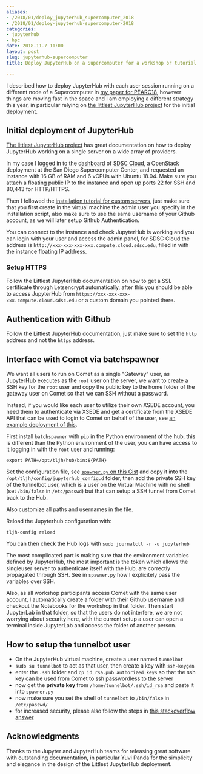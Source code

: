 ```yaml
---
aliases:
- /2018/01/deploy_jupyterhub_supercomputer_2018
- /2018/01/deploy-jupyterhub-supercomputer-2018
categories:
- jupyterhub
- hpc
date: 2018-11-7 11:00
layout: post
slug: jupyterhub-supercomputer
title: Deploy JupyterHub on a Supercomputer for a workshop or tutorial 2018 edition

---
```


I described how to deploy JupyterHub with each user session running on a different
node of a Supercomputer in [my paper for PEARC18](https://arxiv.org/abs/1805.04781),
however things are moving fast in the space and I am employing a different strategy
this year, in particular relying on [the littlest JupyterHub project](https://the-littlest-jupyterhub.readthedocs.io)
for the initial deployment.

## Initial deployment of JupyterHub

[The littlest JupyterHub project](https://the-littlest-jupyterhub.readthedocs.io) has great documentation
on how to deploy JupyterHub working on a single server on a wide array of providers.

In my case I logged in to the [dashboard](https://dashboard.cloud.sdsc.edu/) of [SDSC Cloud](http://www.sdsc.edu/services/ci/cloud.html), a OpenStack
deployment at the San Diego Supercomputer Center, and requested an instance with 16 GB of RAM and 6 vCPUs with Ubuntu 18.04. Make sure you attach a floating public IP to the instance and open up ports 22 for SSH and 80,443 for HTTP/HTTPS.

Then I followed the [installation tutorial for custom servers](https://the-littlest-jupyterhub.readthedocs.io/en/latest/install/custom-server.html), just make sure that you first create in the virtual machine the admin user you specify in the installation script, also
make sure to use the same username of your Github account, as we will later setup Github Authentication.

You can connect to the instance and check JupyterHub is working and you can login with your user and access the admin panel,
for SDSC Cloud the address is `http://xxx-xxx-xxx-xxx.compute.cloud.sdsc.edu`, filled in with the instance floating IP address.

### Setup HTTPS

Follow the Littlest JupyterHub documentation on how to get a SSL certificate through Letsencrypt automatically, after this you should be able to access JupyterHub from `https://xxx-xxx-xxx-xxx.compute.cloud.sdsc.edu` or a custom domain you pointed there.

## Authentication with Github

Follow the Littlest JupyterHub documentation, just make sure to set the `http` address and not the `https` address.

## Interface with Comet via batchspawner

We want all users to run on Comet as a single "Gateway" user, as JupyterHub executes as the `root` user on the server, we want to create a SSH key for the `root` user and copy the public key to the home folder of the gateway user on Comet so that we can SSH without a password.

Instead, if you would like each user to utilize their own XSEDE account, you need them to authenticate via XSEDE and get a certificate from the XSEDE API that can be used to login to Comet on behalf of the user, see [an example deployment of this](https://github.com/jupyterhub/jupyterhub-deploy-hpc/tree/master/batchspawner-xsedeoauth-sshtunnel-sdsccomet).

First install `batchspawner` with `pip` in the Python environment of the hub, this is different than the Python environment of the user, you can have access to it logging in with the `root` user and running:

    export PATH=/opt/tljh/hub/bin:${PATH}

Set the configuration file, see [`spawner.py` on this Gist](https://gist.github.com/zonca/55f7949983e56088186e99db53548ded) and copy it into the `/opt/tljh/config/jupyterhub_config.d` folder, then add the private SSH key of the tunnelbot user, which is a user on the Virtual Machine with no shell (set `/bin/false` in `/etc/passwd`) but that can setup a SSH tunnel from Comet back to the Hub.

Also customize all paths and usernames in the file.

Reload the Jupyterhub configuration with:

    tljh-config reload

You can then check the Hub logs with `sudo journalctl -r -u jupyterhub`

The most complicated part is making sure that the environment variables defined by JupyterHub, the most important is the token which allows the singleuser server to authenticate itself with the Hub, are correctly propagated through SSH. See in `spawner.py` how I explicitely pass the variables over SSH.

Also, as all workshop participants access Comet with the same user account, I automatically create a folder with their Github username and checkout the Notebooks for the workshop in that folder. Then start JupyterLab in that folder, so that the users do not interfere, we are not worrying about security here, with the current setup a user can open a terminal inside JupyterLab and access the folder of another person.

## How to setup the tunnelbot user

* On the JupyterHub virtual machine, create a user named `tunnelbot`
* `sudo su tunnelbot` to act as that user, then create a key with `ssh-keygen`
* enter the `.ssh` folder and `cp id_rsa.pub authorized_keys` so that the ssh key can be used from Comet to ssh passwordless to the server
* now get the **private key** from `/home/tunnelbot/.ssh/id_rsa` and paste it into `spawner.py`
* now make sure you set the shell of `tunnelbot` to `/bin/false` in `/etc/passwd/`
* for increased security, please also follow the steps in [this stackoverflow answer](https://askubuntu.com/questions/48129/how-to-create-a-restricted-ssh-user-for-port-forwarding)

## Acknowledgments

Thanks to the Jupyter and JupyterHub teams for releasing great software with outstanding documentation, in particular Yuvi Panda for the simplicity and elegance in the design of the Littlest JupyterHub deployment.
